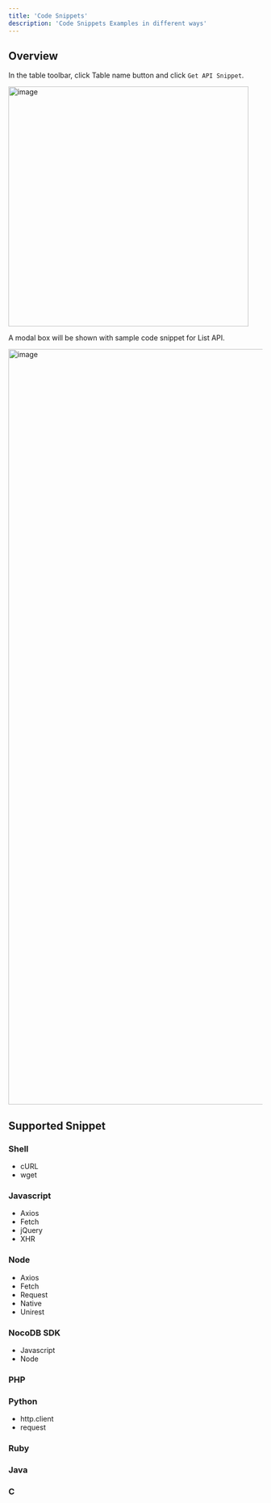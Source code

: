 ```yaml
---
title: 'Code Snippets'
description: 'Code Snippets Examples in different ways'
---
```


## Overview

In the table toolbar, click Table name button and click `Get API Snippet`.

<img width="476" alt="image" src="https://user-images.githubusercontent.com/35857179/194796042-e80ee8dd-a26f-4b75-a7ff-7cfdab1dcc43.png">

A modal box will be shown with sample code snippet for List API.

<img width="1499" alt="image" src="https://user-images.githubusercontent.com/35857179/194796072-b521e3eb-4f25-42d9-bdfe-ef2dd22a1efa.png">

## Supported Snippet

### Shell
  - cURL
  - wget

### Javascript
  - Axios
  - Fetch
  - jQuery
  - XHR

### Node
  - Axios
  - Fetch
  - Request
  - Native
  - Unirest

### NocoDB SDK
  - Javascript
  - Node

### PHP
### Python
  - http.client
  - request

### Ruby
### Java
### C